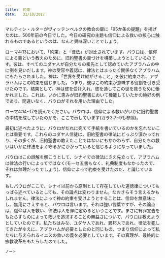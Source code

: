 ```yaml
---
title:  約束
date:   31/10/2017
---
```


マルティン・ルターがヴィッテンベルクの教会の扉に「95か条の提題」を掲げたのは、500年前の今日でした。今日の研究の主題も信仰による救いの核心に触れるものであるというのは、なんと興味深いことでしょう。

ローマ4:13において、「約束」と「律法」が対比されています。パウロは、信仰による義という教えのために、旧約聖書の裏づけを構築しようとしているのです。彼は、すべてのユダヤ人が自分たちの祖先として認めていたアブラハムの中に例を見いだします。神の受容や義認は、律法とはまったく関係なくアブラハムにもたらされました。神は、「世界を受け継がせること」を彼に約束され、アブラハムはこの約束を信じました。つまり、彼はこの約束が意味する役割を引き受けたのです。結果として、神は彼を受け入れ、彼を通してこの世を救うために働かれました。これは、いかに恵みが旧約聖書において機能していたかの絶好の例であり、間違いなく、パウロがそれを用いた理由でした。

ローマ4:14~17を読んでください。パウロは、信仰による救いがいかに旧約聖書の中核を成していたのかを、ここで示しています(ガラ3:7~9も参照)。

最初に述べたように、パウロがだれに宛てて手紙を書いているのかを忘れないことは重要です。これらのユダヤ人信徒は、旧約聖書の律法にどっぷり漬かっており、その多くが、旧約聖書の教えたことではないにもかかわらず、自分たちの救いはいかに律法をよく守るかにかかっていると信じるようになっていました。

パウロはこの誤解を解こうとして、シナイでの律法にさえ先立って、アブラハムは律法の行いによってではなく(モーセ五書もなく、礼典制度もなかったので、それは無理だったでしょう)、信仰によって約束を受けたのだ、と論じています。

もしパウロがここで、シナイ以前から原則として存在していた道徳律についてもっぱら述べているとしても、その論点は変わりません。なおさらそう言えるかもしれません。律法によって神の約束を受けようとすることは、信仰を無意味にし、無用にさえすると、パウロは言います。それは強い言葉ですが、その論点は、信仰は人を救い、律法は人を罪に定めるということです。まさに有罪宣告をもたらすものによって救いを追求することの無益さについて、パウロは教えようとしていたのです。私たちはみな、ユダヤ人であれ、異邦人であれ、律法を犯してきたがゆえに、アブラハムが必要としたのと同じもの、つまり信仰によって私たちに与えられるイエスの救いの義を必要としています。その真理が、最終的に宗教改革をもたらしたのでした。

`ノート`

